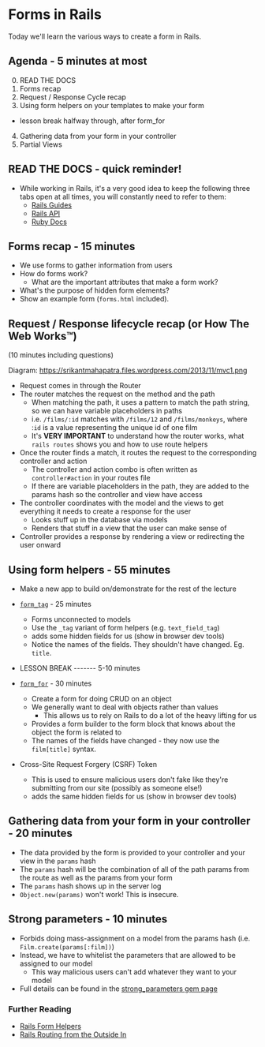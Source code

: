 # Forms in Rails

Today we'll learn the various ways to create a form in Rails.

## Agenda - 5 minutes at most
0. READ THE DOCS
1. Forms recap
2. Request / Response Cycle recap
3. Using form helpers on your templates to make your form
  - lesson break halfway through, after form_for
4. Gathering data from your form in your controller
5. Partial Views


## READ THE DOCS - quick reminder!
- While working in Rails, it's a very good idea to keep the following three tabs open at all times, you will constantly need to refer to them:
  - [Rails Guides](http://guides.rubyonrails.org)
  - [Rails API](http://api.rubyonrails.org)
  - [Ruby Docs](http://ruby-doc.org)


## Forms recap - 15 minutes

- We use forms to gather information from users
- How do forms work?
  - What are the important attributes that make a form work?
- What's the purpose of hidden form elements?
- Show an example form (`forms.html` included).


## Request / Response lifecycle recap (or How The Web Works™)

(10 minutes including questions)

Diagram: https://srikantmahapatra.files.wordpress.com/2013/11/mvc1.png
- Request comes in through the Router
- The router matches the request on the method and the path
  - When matching the path, it uses a pattern to match the path string, so we can have variable placeholders in paths
  - i.e. `/films/:id` matches with `/films/12` and `/films/monkeys`, where :`id` is a value representing the unique id of one film
  - It's **VERY IMPORTANT** to understand how the router works, what `rails routes` shows you and how to use route helpers
- Once the router finds a match, it routes the request to the corresponding controller and action
  - The controller and action combo is often written as `controller#action` in your routes file
  - If there are variable placeholders in the path, they are added to the params hash so the controller and view have access
- The controller coordinates with the model and the views to get everything it needs to create a response for the user
  - Looks stuff up in the database via models
  - Renders that stuff in a view that the user can make sense of
- Controller provides a response by rendering a view or redirecting the user onward


## Using form helpers - 55 minutes

- Make a new app to build on/demonstrate for the rest of the lecture

- [`form_tag`](http://api.rubyonrails.org/classes/ActionView/Helpers/FormTagHelper.html#method-i-form_tag) - 25 minutes
  - Forms unconnected to models
  - Use the `_tag` variant of form helpers (e.g. `text_field_tag`)
  - adds some hidden fields for us (show in browser dev tools)
  - Notice the names of the fields. They shouldn't have changed. Eg. `title`.

- LESSON BREAK ------- 5-10 minutes

- [`form_for`](http://api.rubyonrails.org/classes/ActionView/Helpers/FormHelper.html#method-i-form_for) - 30 minutes
  - Create a form for doing CRUD on an object
  - We generally want to deal with objects rather than values
    - This allows us to rely on Rails to do a lot of the heavy lifting for us
  - Provides a form builder to the form block that knows about the object the form is related to
  - The names of the fields have changed - they now use the `film[title]` syntax.
- Cross-Site Request Forgery (CSRF) Token
  - This is used to ensure malicious users don't fake like they're submitting from our site (possibly as someone else!)
  - adds the same hidden fields for us (show in browser dev tools)


## Gathering data from your form in your controller - 20 minutes

- The data provided by the form is provided to your controller and your view in the `params` hash
- The `params` hash will be the combination of all of the path params from the route as well as the params from your form
- The `params` hash shows up in the server log
- `Object.new(params)` won't work! This is insecure.


## Strong parameters - 10 minutes

- Forbids doing mass-assignment on a model from the params hash (i.e. `Film.create(params[:film])`)
- Instead, we have to whitelist the parameters that are allowed to be assigned to our model
  - This way malicious users can't add whatever they want to your model
- Full details can be found in the [strong_parameters gem page](https://github.com/rails/strong_parameters)


### Further Reading

- [Rails Form Helpers](http://guides.rubyonrails.org/form_helpers.html)
- [Rails Routing from the Outside In](http://guides.rubyonrails.org/routing.html)
